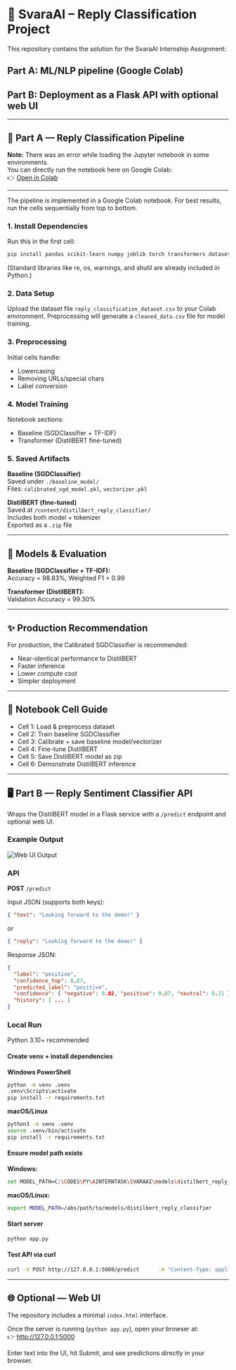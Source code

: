 # 📄 SvaraAI – Reply Classification Project

This repository contains the solution for the SvaraAI Internship Assignment:

## Part A: ML/NLP pipeline (Google Colab)

## Part B: Deployment as a Flask API with optional web UI

---

## 🚀 Part A — Reply Classification Pipeline
**Note:** There was an error while loading the Jupyter notebook in some environments.  
You can directly run the notebook here on Google Colab:  
👉 [Open in Colab](https://colab.research.google.com/drive/1zVcOvLWE_-7hH3BWzUYuWS8eHI08hy1w?usp=sharing)

---
The pipeline is implemented in a Google Colab notebook.
For best results, run the cells sequentially from top to bottom.

### 1. Install Dependencies

Run this in the first cell:

```bash
pip install pandas scikit-learn numpy joblib torch transformers datasets
```

(Standard libraries like re, os, warnings, and shutil are already included in Python.)

### 2. Data Setup

Upload the dataset file `reply_classification_dataset.csv` to your Colab environment.
Preprocessing will generate a `cleaned_data.csv` file for model training.

### 3. Preprocessing

Initial cells handle:
- Lowercasing
- Removing URLs/special chars
- Label conversion

### 4. Model Training

Notebook sections:
- Baseline (SGDClassifier + TF-IDF)
- Transformer (DistilBERT fine-tuned)

### 5. Saved Artifacts

**Baseline (SGDClassifier)**  
Saved under `./baseline_model/`  
Files: `calibrated_sgd_model.pkl`, `vectorizer.pkl`

**DistilBERT (fine-tuned)**  
Saved at `/content/distilbert_reply_classifier/`  
Includes both model + tokenizer  
Exported as a `.zip` file

---

## 🤖 Models & Evaluation

**Baseline (SGDClassifier + TF-IDF):**  
Accuracy = 98.83%, Weighted F1 = 0.99

**Transformer (DistilBERT):**  
Validation Accuracy = 99.30%

---

## ✨ Production Recommendation

For production, the Calibrated SGDClassifier is recommended:
- Near-identical performance to DistilBERT
- Faster inference
- Lower compute cost
- Simpler deployment

---

## 🔢 Notebook Cell Guide

- Cell 1: Load & preprocess dataset
- Cell 2: Train baseline SGDClassifier
- Cell 3: Calibrate + save baseline model/vectorizer
- Cell 4: Fine-tune DistilBERT
- Cell 5: Save DistilBERT model as zip
- Cell 6: Demonstrate DistilBERT inference

---

## 🖥️ Part B — Reply Sentiment Classifier API

Wraps the DistilBERT model in a Flask service with a `/predict` endpoint and optional web UI.
### Example Output

![Web UI Output](SvaraAI-Internship-Assignment/PARTB-SVARAAI/output.png)

### API

**POST** `/predict`  

Input JSON (supports both keys):

```json
{ "text": "Looking forward to the demo!" }
```

or

```json
{ "reply": "Looking forward to the demo!" }
```

Response JSON:

```json
{
  "label": "positive",
  "confidence_top": 0.87,
  "predicted_label": "positive",
  "confidence": { "negative": 0.02, "positive": 0.87, "neutral": 0.11 },
  "history": [ ... ]
}
```

### Local Run

Python 3.10+ recommended

#### Create venv + install dependencies

**Windows PowerShell**

```bash
python -m venv .venv
.venv\Scripts\activate
pip install -r requirements.txt
```

**macOS/Linux**

```bash
python3 -m venv .venv
source .venv/bin/activate
pip install -r requirements.txt
```

#### Ensure model path exists

**Windows:**

```bash
set MODEL_PATH=C:\CODES\PY\AINTERNTASK\SVARAAI\models\distilbert_reply_classifier
```

**macOS/Linux:**

```bash
export MODEL_PATH=/abs/path/to/models/distilbert_reply_classifier
```

#### Start server

```bash
python app.py
```

#### Test API via curl

```bash
curl -X POST http://127.0.0.1:5000/predict      -H "Content-Type: application/json"      -d '{"text":"Looking forward to the demo!"}'
```

---

## 🌐 Optional — Web UI

The repository includes a minimal `index.html` interface.

Once the server is running (`python app.py`), open your browser at:  
👉 http://127.0.0.1:5000

Enter text into the UI, hit Submit, and see predictions directly in your browser.
